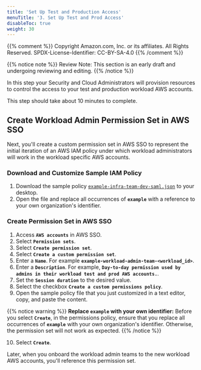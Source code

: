 ```yaml
---
title: 'Set Up Test and Production Access'
menuTitle: '3. Set Up Test and Prod Access'
disableToc: true
weight: 30
---
```


{{% comment %}}
Copyright Amazon.com, Inc. or its affiliates. All Rights Reserved.
SPDX-License-Identifier: CC-BY-SA-4.0
{{% /comment %}}

{{% notice note %}}
Review Note: This section is an early draft and undergoing reviewing and editing.
{{% /notice %}}

In this step your Security and Cloud Administrators will provision resources to control the access to your test and production workload AWS accounts.

This step should take about 10 minutes to complete.

## Create Workload Admin Permission Set in AWS SSO

Next, you'll create a custom permission set in AWS SSO to represent the initial iteration of an AWS IAM policy under which workload administrators will work in the workload specific AWS accounts.

### Download and Customize Sample IAM Policy

1. Download the sample policy [`example-infra-team-dev-saml.json`](/code-samples/iam-policies/example-infra-team-dev-saml.json) to your desktop.
2. Open the file and replace all occurrences of **`example`** with a reference to your own organization's identifier.

### Create Permission Set in AWS SSO

1. Access **`AWS accounts`** in AWS SSO.
2. Select **`Permission sets`**.
3. Select **`Create permission set`**.
4. Select **`Create a custom permission set`**.
5. Enter a **`Name`**. For example **`example-workload-admin-team-<workload_id>`**.
6. Enter a **`Description`**. For example, **`Day-to-day permission used by admins in their workload test and prod AWS accounts.`**.
7. Set the **`Session duration`** to the desired value.
8. Select the checkbox **`Create a custom permissions policy`**.
9. Open the sample policy file that you just customized in a text editor, copy, and paste the content.

{{% notice warning %}}
**Replace `example` with your own identifier:** Before you select **`Create`**, in the permissions policy, ensure that you replace all occurrences of **`example`** with your own organization's identifier.  Otherwise, the permission set will not work as expected.
{{% /notice %}}

10. Select **`Create`**.

Later, when you onboard the workload admin teams to the new workload AWS accounts, you'll reference this permission set.